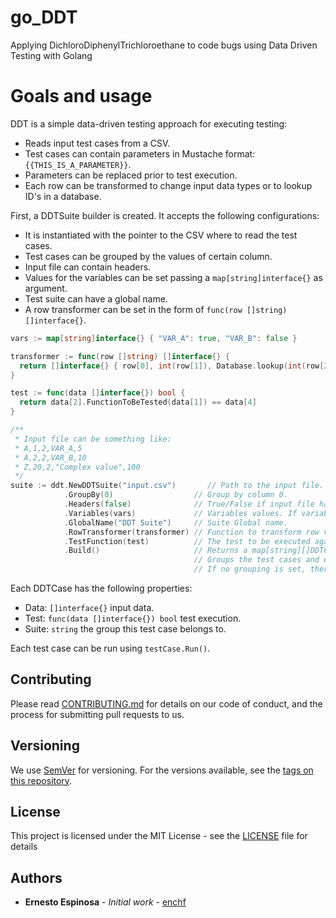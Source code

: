 # go_DDT
Applying DichloroDiphenylTrichloroethane to code bugs using Data Driven Testing with Golang

# Goals and usage

DDT is a simple data-driven testing approach for executing testing:

* Reads input test cases from a CSV.
* Test cases can contain parameters in Mustache format: `{{THIS_IS_A_PARAMETER}}`.
* Parameters can be replaced prior to test execution.
* Each row can be transformed to change input data types or to lookup ID's in a database.

First, a DDTSuite builder is created. It accepts the following configurations:

* It is instantiated with the pointer to the CSV where to read the test cases.
* Test cases can be grouped by the values of certain column.
* Input file can contain headers.
* Values for the variables can be set passing a `map[string]interface{}` as argument.
* Test suite can have a global name.
* A row transformer can be set in the form of `func(row []string) []interface{}`.

```go
vars := map[string]interface{} { "VAR_A": true, "VAR_B": false }

transformer := func(row []string) []interface{} {
  return []interface{} { row[0], int(row[1]), Database.lookup(int(row[2])), row[3], int(row[4]) }
}

test := func(data []interface{}) bool {
  return data[2].FunctionToBeTested(data[1]) == data[4]
}

/**
 * Input file can be something like:
 * A,1,2,VAR_A,5
 * A,2,2,VAR_B,10
 * Z,20,2,"Complex value",100
 */
suite := ddt.NewDDTSuite("input.csv")       // Path to the input file.
            .GroupBy(0)                  // Group by column 0.
            .Headers(false)              // True/False if input file has headers.
            .Variables(vars)             // Variables values. If variable is not in the map it keeps the string value.
            .GlobalName("DDT Suite")     // Suite Global name.
            .RowTransformer(transformer) // Function to transform row values.
            .TestFunction(test)          // The test to be executed against all test cases.
            .Build()                     // Returns a map[string][]DDTCase.
                                         // Groups the test cases and each group have an array of test cases.
                                         // If no grouping is set, there is a single no-name group for all test cases.
```

Each DDTCase has the following properties:

* Data: `[]interface{}` input data.
* Test: `func(data []interface{}) bool` test execution.
* Suite: `string` the group this test case belongs to.

Each test case can be run using `testCase.Run()`.

## Contributing

Please read [CONTRIBUTING.md](CONTRIBUTING.md) for details on our code of conduct, and the process for submitting pull requests to us.

## Versioning

We use [SemVer](http://semver.org/) for versioning. For the versions available, see the [tags on this repository](https://github.com/enchf/go_DDT/tags). 

## License

This project is licensed under the MIT License - see the [LICENSE](LICENSE) file for details

## Authors

* **Ernesto Espinosa** - *Initial work* - [enchf](https://github.com/enchf)
